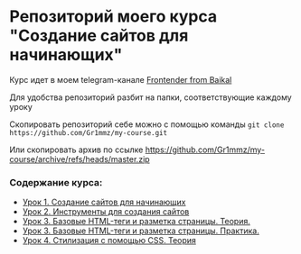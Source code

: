 # Репозиторий моего курса "Создание сайтов для начинающих"


Курс идет в моем telegram-канале [Frontender from Baikal](https://t.me/baikalFront)


Для удобства репозиторий разбит на папки, соответствующие каждому уроку


Скопировать репозиторий себе можно с помощью команды
`git clone https://github.com/Gr1mmz/my-course.git`


Или скопировать архив по ссылке https://github.com/Gr1mmz/my-course/archive/refs/heads/master.zip


### Содержание курса:
- [Урок 1. Создание сайтов для начинающих](https://telegra.ph/Urok-1-Sozdanie-sajtov-dlya-nachinayushchih-04-20)
- [Урок 2. Инструменты для создания сайтов](https://telegra.ph/Urok-2-Instrumenty-dlya-sozdaniya-sajtov-04-19)
- [Урок 3. Базовые HTML-теги и разметка страницы. Теория.](https://telegra.ph/Urok-3-Bazovye-HTML-tegi-i-razmetka-stranicy-Teoriya-04-25)
- [Урок 3. Базовые HTML-теги и разметка страницы. Практика.](https://telegra.ph/Urok-3-Bazovye-HTML-tegi-i-razmetka-stranicy-Praktika-04-27)
- [Урок 4. Стилизация с помощью CSS. Теория](https://telegra.ph/Urok-4-Stilizaciya-s-pomoshchyu-CSS-Teoriya-04-29)